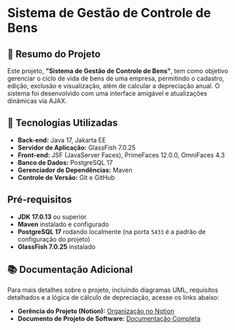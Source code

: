 # Sistema de Gestão de Controle de Bens

## 📝 Resumo do Projeto
Este projeto, **"Sistema de Gestão de Controle de Bens"**, tem como objetivo gerenciar o ciclo de vida de bens de uma empresa, permitindo o cadastro, edição, exclusão e visualização, além de calcular a depreciação anual. O sistema foi desenvolvido com uma interface amigável e atualizações dinâmicas via AJAX.

## 🚀 Tecnologias Utilizadas
- **Back-end:** Java 17, Jakarta EE  
- **Servidor de Aplicação:** GlassFish 7.0.25  
- **Front-end:** JSF (JavaServer Faces), PrimeFaces 12.0.0, OmniFaces 4.3  
- **Banco de Dados:** PostgreSQL 17  
- **Gerenciador de Dependências:** Maven  
- **Controle de Versão:** Git e GitHub  

## Pré-requisitos
* **JDK 17.0.13** ou superior
* **Maven** instalado e configurado
* **PostgreSQL 17** rodando localmente (na porta `5433` é a padrão de configuração do projeto)
* **GlassFish 7.0.25** instalado

## 📚 Documentação Adicional
Para mais detalhes sobre o projeto, incluindo diagramas UML, requisitos detalhados e a lógica de cálculo de depreciação, acesse os links abaixo:

- **Gerência do Projeto (Notion):** [Organização no Notion](https://www.notion.so/Sobre-Sistema-de-Gest-o-de-Controle-de-Bens-2d93235bfed5411784ce2ff21f6f637d)  
- **Documento de Projeto de Software:** [Documentação Completa](https://docs.google.com/document/d/1qBYit5A2wh77ZJw0JyxapzRW4YwG39rk7C5Q4jIHYCI/edit?tab=t.0)  

